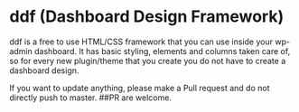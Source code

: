 # ddf (Dashboard Design Framework)
ddf is a free to use HTML/CSS framework that you can use inside your wp-admin dashboard.
It has basic styling, elements and columns taken care of, so for every new plugin/theme that you create you do not have to create a dashboard design.

If you want to update anything, please make a Pull request and do not directly push to master.
##PR are welcome.
